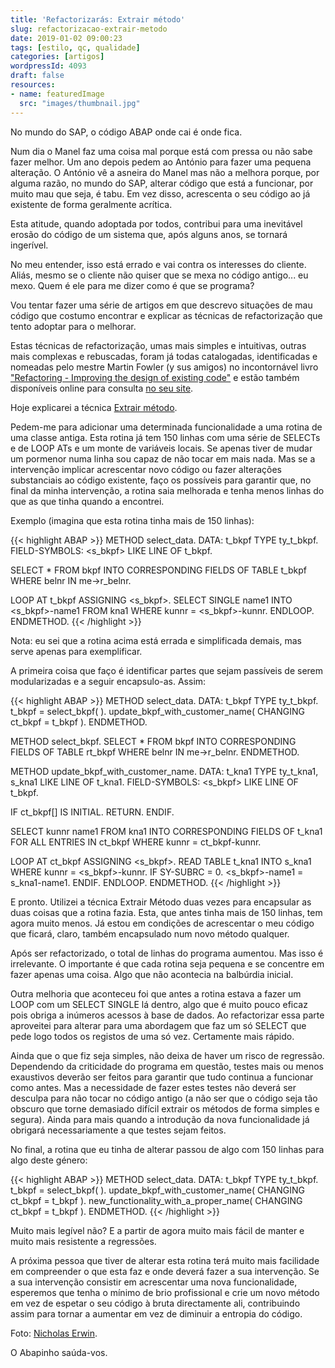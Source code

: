 ```yaml
---
title: 'Refactorizarás: Extrair método'
slug: refactorizacao-extrair-metodo
date: 2019-01-02 09:00:23
tags: [estilo, qc, qualidade]
categories: [artigos]
wordpressId: 4093
draft: false
resources:
- name: featuredImage
  src: "images/thumbnail.jpg"
---
```

No mundo do SAP, o código ABAP onde cai é onde fica.

Num dia o Manel faz uma coisa mal porque está com pressa ou não sabe fazer melhor. Um ano depois pedem ao António para fazer uma pequena alteração. O António vê a asneira do Manel mas não a melhora porque, por alguma razão, no mundo do SAP, alterar código que está a funcionar, por muito mau que seja, é tabu. Em vez disso, acrescenta o seu código ao já existente de forma geralmente acrítica.

Esta atitude, quando adoptada por todos, contribui para uma inevitável erosão do código de um sistema que, após alguns anos, se tornará ingerível.

No meu entender, isso está errado e vai contra os interesses do cliente. Aliás, mesmo se o cliente não quiser que se mexa no código antigo... eu mexo. Quem é ele para me dizer como é que se programa?

<!--more-->

Vou tentar fazer uma série de artigos em que descrevo situações de mau código que costumo encontrar e explicar as técnicas de refactorização que tento adoptar para o melhorar.

Estas técnicas de refactorização, umas mais simples e intuitivas, outras mais complexas e rebuscadas, foram já todas catalogadas, identificadas e nomeadas pelo mestre Martin Fowler (y sus amigos) no incontornável livro ["Refactoring - Improving the design of existing code"][1] e estão também disponíveis online para consulta [no seu site][2].

Hoje explicarei a técnica [Extrair método][3].

Pedem-me para adicionar uma determinada funcionalidade a uma rotina de uma classe antiga. Esta rotina já tem 150 linhas com uma série de SELECTs e de LOOP ATs e um monte de variáveis locais. Se apenas tiver de mudar um pormenor numa linha sou capaz de não tocar em mais nada. Mas se a intervenção implicar acrescentar novo código ou fazer alterações substanciais ao código existente, faço os possíveis para garantir que, no final da minha intervenção, a rotina saia melhorada e tenha menos linhas do que as que tinha quando a encontrei.

Exemplo (imagina que esta rotina tinha mais de 150 linhas):


{{< highlight ABAP >}}
METHOD select_data.
  DATA: t_bkpf TYPE ty_t_bkpf.
  FIELD-SYMBOLS: <s_bkpf> LIKE LINE OF t_bkpf.

  SELECT * FROM bkpf 
    INTO CORRESPONDING FIELDS OF TABLE t_bkpf 
    WHERE belnr IN me->r_belnr.

  LOOP AT t_bkpf ASSIGNING <s_bkpf>.
    SELECT SINGLE name1 
      INTO <s_bkpf>-name1
      FROM kna1
      WHERE kunnr = <s_bkpf>-kunnr. 
  ENDLOOP.
ENDMETHOD.
{{< /highlight >}}

Nota: eu sei que a rotina acima está errada e simplificada demais, mas serve apenas para exemplificar.

A primeira coisa que faço é identificar partes que sejam passíveis de serem modularizadas e a seguir encapsulo-as. Assim:


{{< highlight ABAP >}}
METHOD select_data.
  DATA: t_bkpf TYPE ty_t_bkpf.
  t_bkpf = select_bkpf( ).
  update_bkpf_with_customer_name( CHANGING ct_bkpf = t_bkpf ).
ENDMETHOD.

METHOD select_bkpf.
  SELECT * FROM bkpf 
    INTO CORRESPONDING FIELDS OF TABLE rt_bkpf 
    WHERE belnr IN me->r_belnr.
ENDMETHOD.

METHOD update_bkpf_with_customer_name.
  DATA: t_kna1 TYPE ty_t_kna1,
        s_kna1 LIKE LINE OF t_kna1.
  FIELD-SYMBOLS: <s_bkpf> LIKE LINE OF t_bkpf.

  IF ct_bkpf[] IS INITIAL.
    RETURN.
  ENDIF.

  SELECT kunnr name1
    FROM kna1
    INTO CORRESPONDING FIELDS OF t_kna1
    FOR ALL ENTRIES IN ct_bkpf
    WHERE kunnr = ct_bkpf-kunnr.

  LOOP AT ct_bkpf ASSIGNING <s_bkpf>.
    READ TABLE t_kna1 INTO s_kna1 WHERE kunnr = <s_bkpf>-kunnr.
    IF SY-SUBRC = 0.
      <s_bkpf>-name1 = s_kna1-name1.
    ENDIF.
  ENDLOOP.
ENDMETHOD.
{{< /highlight >}}

E pronto. Utilizei a técnica Extrair Método duas vezes para encapsular as duas coisas que a rotina fazia. Esta, que antes tinha mais de 150 linhas, tem agora muito menos. Já estou em condições de acrescentar o meu código que ficará, claro, também encapsulado num novo método qualquer.

Após ser refactorizado, o total de linhas do programa aumentou. Mas isso é irrelevante. O importante é que cada rotina seja pequena e se concentre em fazer apenas uma coisa. Algo que não acontecia na balbúrdia inicial.

Outra melhoria que aconteceu foi que antes a rotina estava a fazer um LOOP com um SELECT SINGLE lá dentro, algo que é muito pouco eficaz pois obriga a inúmeros acessos à base de dados. Ao refactorizar essa parte aproveitei para alterar para uma abordagem que faz um só SELECT que pede logo todos os registos de uma só vez. Certamente mais rápido.

Ainda que o que fiz seja simples, não deixa de haver um risco de regressão. Dependendo da criticidade do programa em questão, testes mais ou menos exaustivos deverão ser feitos para garantir que tudo continua a funcionar como antes. Mas a necessidade de fazer estes testes não deverá ser desculpa para não tocar no código antigo (a não ser que o código seja tão obscuro que torne demasiado difícil extrair os métodos de forma simples e segura). Ainda para mais quando a introdução da nova funcionalidade já obrigará necessariamente a que testes sejam feitos.

No final, a rotina que eu tinha de alterar passou de algo com 150 linhas para algo deste género:

{{< highlight ABAP >}}
METHOD select_data.
  DATA: t_bkpf TYPE ty_t_bkpf.
  t_bkpf = select_bkpf( ).
  update_bkpf_with_customer_name( CHANGING ct_bkpf = t_bkpf ).
  new_functionality_with_a_proper_name( CHANGING ct_bkpf = t_bkpf ).
ENDMETHOD.
{{< /highlight >}}

Muito mais legível não? E a partir de agora muito mais fácil de manter e muito mais resistente a regressões.

A próxima pessoa que tiver de alterar esta rotina terá muito mais facilidade em compreender o que esta faz e onde deverá fazer a sua intervenção. Se a sua intervenção consistir em acrescentar uma nova funcionalidade, esperemos que tenha o mínimo de brio profissional e crie um novo método em vez de espetar o seu código à bruta directamente ali, contribuindo assim para tornar a aumentar em vez de diminuir a entropia do código.

Foto: [Nicholas Erwin][4].

O Abapinho saúda-vos.

   [1]: https://martinfowler.com/books/refactoring.html
   [2]: https://refactoring.com/catalog/
   [3]: https://refactoring.com/catalog/extractMethod.html
   [4]: https://visualhunt.com/author2/7de346
